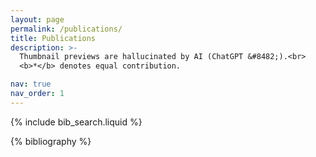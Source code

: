 ```yaml
---
layout: page
permalink: /publications/
title: Publications
description: >-
  Thumbnail previews are hallucinated by AI (ChatGPT &#8482;).<br>
  <b>*</b> denotes equal contribution.

nav: true
nav_order: 1
---
```


<!-- _pages/publications.md -->

<!-- Bibsearch Feature -->

{% include bib_search.liquid %}

<div class="publications">

{% bibliography %}

</div>
